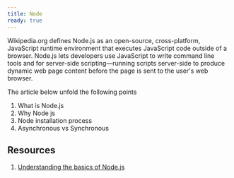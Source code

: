 ```yaml
---
title: Node
ready: true
---
```


Wikipedia.org defines Node.js as an open-source, cross-platform, JavaScript runtime environment that executes JavaScript code outside of a browser.
Node.js lets developers use JavaScript to write command line tools and for server-side scripting—running
scripts server-side to produce dynamic web page content before the page is sent to the user's web browser.

The article below unfold the following points

1. What is Node.js
2. Why Node js
3. Node installation process
4. Asynchronous vs Synchronous

## Resources

1. [Understanding the basics of Node.js](https://medium.com/prod-io/understanding-the-basics-of-node-js-99e01c5d844f)
